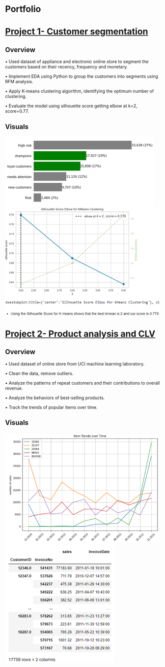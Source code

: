 # Portfolio
# [**Project 1- Customer segmentation**](https://github.com/egtef/customer-segmentation)
## Overview
•	Used dataset of appliance and electronic online store to segment the customers based on their recency, frequency and monetary.

•	Implement EDA using Python to group the customers into segments using RFM analysis. 

•	Apply K-means clustering algorithm, identifying the optimum number of clustering.

•	Evaluate the model using silhouette score getting elbow at k=2, score=0.77.

## Visuals
![](/images/segmentation.png)  ![](/images/customer-seg-1.png)


# [**Project 2- Product analysis and CLV**](https://github.com/egtef/products-clv)
## Overview
•	Used dataset of online store from UCI machine learning laboratory.

•	Clean the data, remove outliers. 

•	Analyze the patterns of repeat customers and their contributions to overall revenue.

•	Analyze the behaviors of best-selling products. 

•	Track the trends of popular items over time.  

## Visuals
![](/images/clv-1.png)  ![](/images/clv-2.png)

